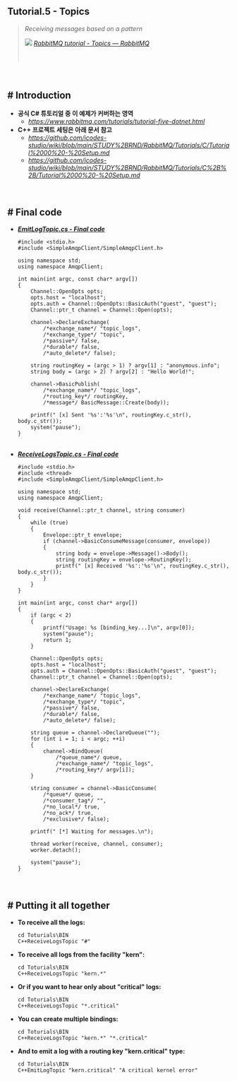 ## Tutorial.5 - Topics
> *Receiving messages based on a pattern*
>
> ![](https://www.rabbitmq.com/favicon.ico) [*RabbitMQ tutorial - Topics — RabbitMQ*](https://www.rabbitmq.com/tutorials/tutorial-five-dotnet.html)
>
>　

　

## # Introduction

- **공식 C# 튜토리얼 중 이 예제가 커버하는 영역**
  - *https://www.rabbitmq.com/tutorials/tutorial-five-dotnet.html*
  ‌
- **C++ 프로젝트 세팅은 아래 문서 참고**
    - *https://github.com/icodes-studio/wiki/blob/main/STUDY%2BRND/RabbitMQ/Tutorials/C/Tutorial%2000%20-%20Setup.md*
    - *https://github.com/icodes-studio/wiki/blob/main/STUDY%2BRND/RabbitMQ/Tutorials/C%2B%2B/Tutorial%2000%20-%20Setup.md*


　

## # Final code

- [***EmitLogTopic.cs - Final code***](https://github.com/icodes-studio/wiki/blob/main/STUDY%2BRND/RabbitMQ/A/Tutorials/C%2B%2BEmitLogTopic/EmitLogTopic.cpp)
    ```
    #include <stdio.h>
    #include <SimpleAmqpClient/SimpleAmqpClient.h>
     
    using namespace std;
    using namespace AmqpClient;
     
    int main(int argc, const char* argv[])
    {
        Channel::OpenOpts opts;
        opts.host = "localhost";
        opts.auth = Channel::OpenOpts::BasicAuth("guest", "guest");
        Channel::ptr_t channel = Channel::Open(opts);
     
        channel->DeclareExchange(
            /*exchange_name*/ "topic_logs",
            /*exchange_type*/ "topic",
            /*passive*/ false,
            /*durable*/ false,
            /*auto_delete*/ false);
     
        string routingKey = (argc > 1) ? argv[1] : "anonymous.info";
        string body = (argc > 2) ? argv[2] : "Hello World!";
     
        channel->BasicPublish(
            /*exchange_name*/ "topic_logs",
            /*routing_key*/ routingKey,
            /*message*/ BasicMessage::Create(body));
     
        printf(" [x] Sent '%s':'%s'\n", routingKey.c_str(), body.c_str());
        system("pause");
    }
    ```
  ‌
- [***ReceiveLogsTopic.cs - Final code***](https://github.com/icodes-studio/wiki/blob/main/STUDY%2BRND/RabbitMQ/A/Tutorials/C%2B%2BReceiveLogsTopic/ReceiveLogsTopic.cpp)
    ```
    #include <stdio.h>
    #include <thread>
    #include <SimpleAmqpClient/SimpleAmqpClient.h>
     
    using namespace std;
    using namespace AmqpClient;
     
    void receive(Channel::ptr_t channel, string consumer)
    {
        while (true)
        {
            Envelope::ptr_t envelope;
            if (channel->BasicConsumeMessage(consumer, envelope))
            {
                string body = envelope->Message()->Body();
                string routingKey = envelope->RoutingKey();
                printf(" [x] Received '%s':'%s'\n", routingKey.c_str(), body.c_str());
            }
        }
    }
     
    int main(int argc, const char* argv[])
    {
        if (argc < 2)
        {
            printf("Usage: %s [binding_key...]\n", argv[0]);
            system("pause");
            return 1;
        }
     
        Channel::OpenOpts opts;
        opts.host = "localhost";
        opts.auth = Channel::OpenOpts::BasicAuth("guest", "guest");
        Channel::ptr_t channel = Channel::Open(opts);
     
        channel->DeclareExchange(
            /*exchange_name*/ "topic_logs",
            /*exchange_type*/ "topic",
            /*passive*/ false,
            /*durable*/ false,
            /*auto_delete*/ false);
     
        string queue = channel->DeclareQueue("");
        for (int i = 1; i < argc; ++i)
        {
            channel->BindQueue(
                /*queue_name*/ queue,
                /*exchange_name*/ "topic_logs",
                /*routing_key*/ argv[i]);
        }
     
        string consumer = channel->BasicConsume(
            /*queue*/ queue,
            /*consumer_tag*/ "",
            /*no_local*/ true,
            /*no_ack*/ true,
            /*exclusive*/ false);
     
        printf(" [*] Waiting for messages.\n");
     
        thread worker(receive, channel, consumer);
        worker.detach();
     
        system("pause");
    }
    ```


　

## # Putting it all together

- **To receive all the logs:**
  ```
  cd Toturials\BIN
  C++ReceiveLogsTopic "#"
  ```
- **To receive all logs from the facility "kern":**
  ```
  cd Toturials\BIN
  C++ReceiveLogsTopic "kern.*"
  ```
- **Or if you want to hear only about "critical" logs:**
  ```
  cd Toturials\BIN
  C++ReceiveLogsTopic "*.critical"
  ```
- **You can create multiple bindings:**
  ```
  cd Toturials\BIN
  C++ReceiveLogsTopic "kern.*" "*.critical"
  ```
- **And to emit a log with a routing key "kern.critical" type:**
  ```
  cd Toturials\BIN
  C++EmitLogTopic "kern.critical" "A critical kernel error"
  ```